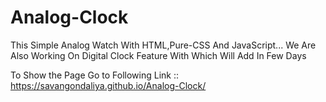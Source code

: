 # Analog-Clock

This Simple Analog Watch With HTML,Pure-CSS And JavaScript...
We Are Also Working On Digital Clock Feature With Which Will Add In Few Days 

To Show the Page Go to Following Link :: 
                      https://savangondaliya.github.io/Analog-Clock/
